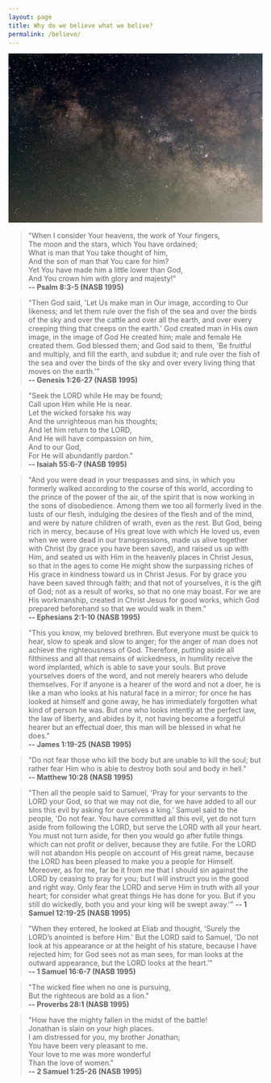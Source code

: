 ```yaml
---
layout: page
title: Why do we believe what we belive?
permalink: /believe/
---
```


![Heavens above our heads captured on Nikon D90.](/assets/believe/0.jpg)

> "When I consider Your heavens, the work of Your fingers,  
> The moon and the stars, which You have ordained;  
> What is man that You take thought of him,  
> And the son of man that You care for him?  
> Yet You have made him a little lower than God,  
> And You crown him with glory and majesty!"  
> **-- Psalm 8:3-5 (NASB 1995)**

> "Then God said, 'Let Us make man in Our image, according to Our likeness; and let them rule over the fish of the sea and over the birds of the sky and over the cattle and over all the earth, and over every creeping thing that creeps on the earth.' God created man in His own image, in the image of God He created him; male and female He created them. God blessed them; and God said to them, 'Be fruitful and multiply, and fill the earth, and subdue it; and rule over the fish of the sea and over the birds of the sky and over every living thing that moves on the earth.'"  
> **-- Genesis 1:26-27 (NASB 1995)**

> "Seek the LORD while He may be found;  
> Call upon Him while He is near.  
> Let the wicked forsake his way  
> And the unrighteous man his thoughts;  
> And let him return to the LORD,  
> And He will have compassion on him,  
> And to our God,  
> For He will abundantly pardon."  
> **-- Isaiah 55:6-7 (NASB 1995)**

> "And you were dead in your trespasses and sins, in which you formerly walked according to the course of this world, according to the prince of the power of the air, of the spirit that is now working in the sons of disobedience. Among them we too all formerly lived in the lusts of our flesh, indulging the desires of the flesh and of the mind, and were by nature children of wrath, even as the rest. But God, being rich in mercy, because of His great love with which He loved us, even when we were dead in our transgressions, made us alive together with Christ (by grace you have been saved), and raised us up with Him, and seated us with Him in the heavenly places in Christ Jesus, so that in the ages to come He might show the surpassing riches of His grace in kindness toward us in Christ Jesus. For by grace you have been saved through faith; and that not of yourselves, it is the gift of God; not as a result of works, so that no one may boast. For we are His workmanship, created in Christ Jesus for good works, which God prepared beforehand so that we would walk in them."  
> **-- Ephesians 2:1-10 (NASB 1995)**

> "This you know, my beloved brethren. But everyone must be quick to hear, slow to speak and slow to anger; for the anger of man does not achieve the righteousness of God. Therefore, putting aside all filthiness and all that remains of wickedness, in humility receive the word implanted, which is able to save your souls. But prove yourselves doers of the word, and not merely hearers who delude themselves. For if anyone is a hearer of the word and not a doer, he is like a man who looks at his natural face in a mirror; for once he has looked at himself and gone away, he has immediately forgotten what kind of person he was. But one who looks intently at the perfect law, the law of liberty, and abides by it, not having become a forgetful hearer but an effectual doer, this man will be blessed in what he does."  
> **-- James 1:19-25 (NASB 1995)**

> "Do not fear those who kill the body but are unable to kill the soul; but rather fear Him who is able to destroy both soul and body in hell."  
> **-- Matthew 10:28 (NASB 1995)**

> "Then all the people said to Samuel, 'Pray for your servants to the LORD your God, so that we may not die, for we have added to all our sins this evil by asking for ourselves a king.' Samuel said to the people, 'Do not fear. You have committed all this evil, yet do not turn aside from following the LORD, but serve the LORD with all your heart. You must not turn aside, for then you would go after futile things which can not profit or deliver, because they are futile. For the LORD will not abandon His people on account of His great name, because the LORD has been pleased to make you a people for Himself. Moreover, as for me, far be it from me that I should sin against the LORD by ceasing to pray for you; but I will instruct you in the good and right way. Only fear the LORD and serve Him in truth with all your heart; for consider what great things He has done for you. But if you still do wickedly, both you and your king will be swept away.'"
> **-- 1 Samuel 12:19-25 (NASB 1995)**

> "When they entered, he looked at Eliab and thought, 'Surely the LORD’s anointed is before Him.' But the LORD said to Samuel, 'Do not look at his appearance or at the height of his stature, because I have rejected him; for God sees not as man sees, for man looks at the outward appearance, but the LORD looks at the heart.'"  
> **-- 1 Samuel 16:6-7 (NASB 1995)**

> "The wicked flee when no one is pursuing,  
> But the righteous are bold as a lion."  
> **-- Proverbs 28:1 (NASB 1995)**

> "How have the mighty fallen in the midst of the battle!  
> Jonathan is slain on your high places.  
> I am distressed for you, my brother Jonathan;  
> You have been very pleasant to me.  
> Your love to me was more wonderful  
> Than the love of women."  
> **-- 2 Samuel 1:25-26 (NASB 1995)**